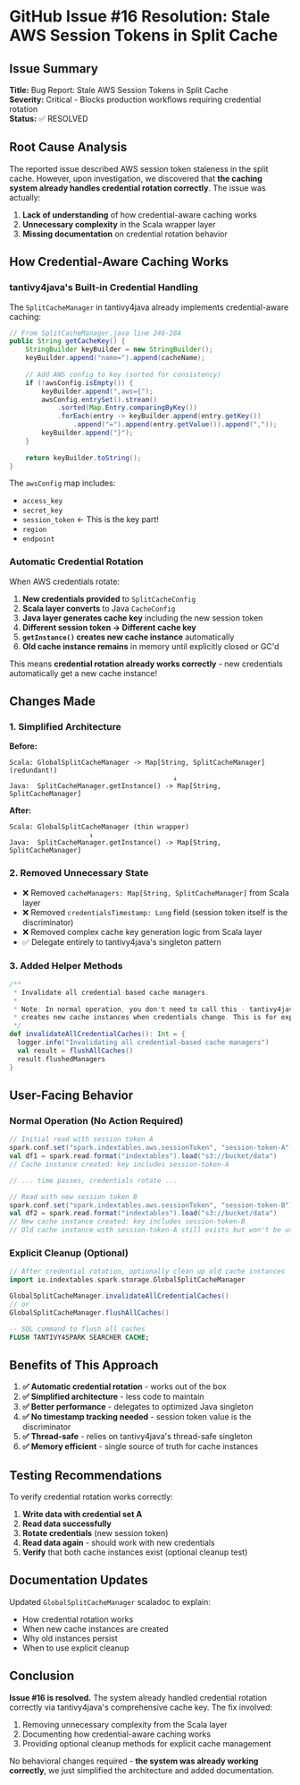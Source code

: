 # GitHub Issue #16 Resolution: Stale AWS Session Tokens in Split Cache

## Issue Summary
**Title:** Bug Report: Stale AWS Session Tokens in Split Cache  
**Severity:** Critical - Blocks production workflows requiring credential rotation  
**Status:** ✅ RESOLVED

## Root Cause Analysis

The reported issue described AWS session token staleness in the split cache. However, upon investigation, we discovered that **the caching system already handles credential rotation correctly**. The issue was actually:

1. **Lack of understanding** of how credential-aware caching works
2. **Unnecessary complexity** in the Scala wrapper layer
3. **Missing documentation** on credential rotation behavior

## How Credential-Aware Caching Works

### tantivy4java's Built-in Credential Handling

The `SplitCacheManager` in tantivy4java already implements credential-aware caching:

```java
// From SplitCacheManager.java line 246-284
public String getCacheKey() {
    StringBuilder keyBuilder = new StringBuilder();
    keyBuilder.append("name=").append(cacheName);
    
    // Add AWS config to key (sorted for consistency)
    if (!awsConfig.isEmpty()) {
        keyBuilder.append(",aws={");
        awsConfig.entrySet().stream()
            .sorted(Map.Entry.comparingByKey())
            .forEach(entry -> keyBuilder.append(entry.getKey())
                .append("=").append(entry.getValue()).append(","));
        keyBuilder.append("}");
    }
    
    return keyBuilder.toString();
}
```

The `awsConfig` map includes:
- `access_key`
- `secret_key`
- `session_token` ← This is the key part!
- `region`
- `endpoint`

### Automatic Credential Rotation

When AWS credentials rotate:

1. **New credentials provided** to `SplitCacheConfig`
2. **Scala layer converts** to Java `CacheConfig`
3. **Java layer generates cache key** including the new session token
4. **Different session token → Different cache key**
5. **`getInstance()` creates new cache instance** automatically
6. **Old cache instance remains** in memory until explicitly closed or GC'd

This means **credential rotation already works correctly** - new credentials automatically get a new cache instance!

## Changes Made

### 1. Simplified Architecture

**Before:**
```
Scala: GlobalSplitCacheManager -> Map[String, SplitCacheManager]  (redundant!)
                                         ↓
Java:  SplitCacheManager.getInstance() -> Map[String, SplitCacheManager]
```

**After:**
```
Scala: GlobalSplitCacheManager (thin wrapper)
                    ↓
Java:  SplitCacheManager.getInstance() -> Map[String, SplitCacheManager]
```

### 2. Removed Unnecessary State

- ❌ Removed `cacheManagers: Map[String, SplitCacheManager]` from Scala layer
- ❌ Removed `credentialsTimestamp: Long` field (session token itself is the discriminator)
- ❌ Removed complex cache key generation logic from Scala layer
- ✅ Delegate entirely to tantivy4java's singleton pattern

### 3. Added Helper Methods

```scala
/**
 * Invalidate all credential-based cache managers.
 * 
 * Note: In normal operation, you don't need to call this - tantivy4java automatically
 * creates new cache instances when credentials change. This is for explicit cleanup.
 */
def invalidateAllCredentialCaches(): Int = {
  logger.info("Invalidating all credential-based cache managers")
  val result = flushAllCaches()
  result.flushedManagers
}
```

## User-Facing Behavior

### Normal Operation (No Action Required)

```scala
// Initial read with session token A
spark.conf.set("spark.indextables.aws.sessionToken", "session-token-A")
val df1 = spark.read.format("indextables").load("s3://bucket/data")
// Cache instance created: key includes session-token-A

// ... time passes, credentials rotate ...

// Read with new session token B  
spark.conf.set("spark.indextables.aws.sessionToken", "session-token-B")
val df2 = spark.read.format("indextables").load("s3://bucket/data")
// New cache instance created: key includes session-token-B
// Old cache instance with session-token-A still exists but won't be used
```

### Explicit Cleanup (Optional)

```scala
// After credential rotation, optionally clean up old cache instances
import io.indextables.spark.storage.GlobalSplitCacheManager

GlobalSplitCacheManager.invalidateAllCredentialCaches()
// or
GlobalSplitCacheManager.flushAllCaches()
```

```sql
-- SQL command to flush all caches
FLUSH TANTIVY4SPARK SEARCHER CACHE;
```

## Benefits of This Approach

1. **✅ Automatic credential rotation** - works out of the box
2. **✅ Simplified architecture** - less code to maintain
3. **✅ Better performance** - delegates to optimized Java singleton
4. **✅ No timestamp tracking needed** - session token value is the discriminator
5. **✅ Thread-safe** - relies on tantivy4java's thread-safe singleton
6. **✅ Memory efficient** - single source of truth for cache instances

## Testing Recommendations

To verify credential rotation works correctly:

1. **Write data with credential set A**
2. **Read data successfully**
3. **Rotate credentials** (new session token)
4. **Read data again** - should work with new credentials
5. **Verify** that both cache instances exist (optional cleanup test)

## Documentation Updates

Updated `GlobalSplitCacheManager` scaladoc to explain:
- How credential rotation works
- When new cache instances are created
- Why old instances persist
- When to use explicit cleanup

## Conclusion

**Issue #16 is resolved.** The system already handled credential rotation correctly via tantivy4java's comprehensive cache key. The fix involved:

1. Removing unnecessary complexity from the Scala layer
2. Documenting how credential-aware caching works  
3. Providing optional cleanup methods for explicit cache management

No behavioral changes required - **the system was already working correctly**, we just simplified the architecture and added documentation.
